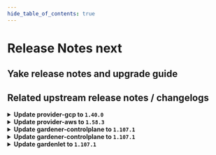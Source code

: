 ```yaml
---
hide_table_of_contents: true
---
```


# Release Notes next

## Yake release notes and upgrade guide

## Related upstream release notes / changelogs


<details>
<summary><b>Update provider-gcp to <code>1.40.0</code></b></summary>

# [gardener/gardener-extension-provider-gcp]

## ⚠️ Breaking Changes

- `[USER]` Remove redundant firewall rule `*-allow-external-access` that allowed traffic from all 0 by @kon-angelo [#876]
## 🏃 Others

- `[OPERATOR]` Check priority of firewall rules in integration tests by @kon-angelo [#877]
- `[OPERATOR]` Added validation to prevent IPv6-only/dual-stack clusters as they are not supported, yet. by @ScheererJ [#878]
- `[OPERATOR]` Update gardener/gardener to v1.105.0 by @hebelsan [#869]
- `[OPERATOR]` Updating CSI driver provisioner ClusterRole rules by @hebelsan [#867]
- `[OPERATOR]` Prevent unnecessary CNI side car containers for SNAT to upstream DNS servers by @ScheererJ [#868]
# [gardener/machine-controller-manager]

## ✨ New Features

- `[DEVELOPER]` MCM replaces the magic string `<<MACHINE_NAME>>` in user data with the name of the machine when it is bootstrapped. by @oliver-goetz [gardener/machine-controller-manager#919]
- `[DEVELOPER]` MCM adds the name of the machine to `node.gardener.cloud/machine-name` label of the corresponding node. by @oliver-goetz [gardener/machine-controller-manager#919]
## 🐛 Bug Fixes

- `[DEVELOPER]` Fixed bug that removed the shoot-- prefix from control cluster namespace for integration tests using the gardener local setup case by @thiyyakat [gardener/machine-controller-manager#935]
- `[OPERATOR]` Fixed a bug where failure of machine initialization caused label updates to not happen.  by @thiyyakat [gardener/machine-controller-manager#940]
- `[OPERATOR]` Fixed a bug where the `Unitialised` error code was blocking machine deletion by @rishabh-11 [gardener/machine-controller-manager#928]
## 🏃 Others

- `[DEVELOPER]` The following dependencies are updated:  
  - `k8s.io/*` : `v0.29.3` -> `v0.31.0` by @ary1992 [gardener/machine-controller-manager#938]
- `[OPERATOR]` golangci-lint will now be used as the linter instead of the older golint by @aaronfern [gardener/machine-controller-manager#929]
- `[OPERATOR]` Drain timeout is now correctly honored for Pod eviction during Machine Drain by @sssash18 [gardener/machine-controller-manager#920]
- `[OPERATOR]` Golang version used is now upgraded to `1.22.5` by @aaronfern [gardener/machine-controller-manager#929]
- `[OPERATOR]` `getVMStatus` always redirects to `InitiateDrain`. It also populates the node label on the machine object by checking `node.gardener.cloud/machine-name` label on the nodes.  by @thiyyakat [gardener/machine-controller-manager#940]
## 📖 Documentation

- `[OPERATOR]` Broken API doc links are now fixed by @rishabh-11 [gardener/machine-controller-manager#927]
# [gardener/machine-controller-manager-provider-gcp]

## 🏃 Others

- `[OPERATOR]` golangci-lint will now be used as the linter instead of the older golint by @aaronfern [gardener/machine-controller-manager-provider-gcp#127]
- `[USER]` Golang version updated to `1.22.5` by @rishabh-11 [gardener/machine-controller-manager-provider-gcp#126]
- `[DEVELOPER]` MCM can now retrieve the project ID from a "projectID" data key, allowing support for credential configurations that do not directly contain the project ID. One such case is a [workload identity credential configuration](https://cloud.google.com/iam/docs/workload-download-cred-and-grant-access). by @dimityrmirchev [gardener/machine-controller-manager-provider-gcp#130]

## Helm Charts
- admission-gcp-application: `europe-docker.pkg.dev/gardener-project/releases/charts/gardener/extensions/admission-gcp-application:v1.40.0`
- admission-gcp-runtime: `europe-docker.pkg.dev/gardener-project/releases/charts/gardener/extensions/admission-gcp-runtime:v1.40.0`
- provider-gcp: `europe-docker.pkg.dev/gardener-project/releases/charts/gardener/extensions/provider-gcp:v1.40.0`
## Docker Images
- gardener-extension-admission-gcp: `europe-docker.pkg.dev/gardener-project/releases/gardener/extensions/admission-gcp:v1.40.0`
- gardener-extension-provider-gcp: `europe-docker.pkg.dev/gardener-project/releases/gardener/extensions/provider-gcp:v1.40.0`


</details>

<details>
<summary><b>Update provider-aws to <code>1.58.3</code></b></summary>

# [gardener/gardener-extension-provider-aws]

## 🏃 Others

- `[OPERATOR]` Ignore alreadyDetached errors when detaching instead of erroring out by @kon-angelo [#1118]

## Helm Charts
- admission-aws-application: `europe-docker.pkg.dev/gardener-project/releases/charts/gardener/extensions/admission-aws-application:v1.58.3`
- admission-aws-runtime: `europe-docker.pkg.dev/gardener-project/releases/charts/gardener/extensions/admission-aws-runtime:v1.58.3`
- provider-aws: `europe-docker.pkg.dev/gardener-project/releases/charts/gardener/extensions/provider-aws:v1.58.3`
## Docker Images
- gardener-extension-admission-aws: `europe-docker.pkg.dev/gardener-project/releases/gardener/extensions/admission-aws:v1.58.3`
- gardener-extension-provider-aws: `europe-docker.pkg.dev/gardener-project/releases/gardener/extensions/provider-aws:v1.58.3`


</details>

<details>
<summary><b>Update gardener-controlplane to <code>1.107.1</code></b></summary>

# [gardener/gardener]

## 🐛 Bug Fixes

- `[OPERATOR]` Fixed an issue where the dashboard's service account lacked permission to create `leases` in the `garden` namespace when `spec.virtualCluster.gardener.gardenerDashboard.gitHub` was configured in the `Garden` resource. by @petersutter [#10835]

## Helm Charts
- controlplane: `europe-docker.pkg.dev/gardener-project/releases/charts/gardener/controlplane:v1.107.1`
- gardenlet: `europe-docker.pkg.dev/gardener-project/releases/charts/gardener/gardenlet:v1.107.1`
- operator: `europe-docker.pkg.dev/gardener-project/releases/charts/gardener/operator:v1.107.1`
- resource-manager: `europe-docker.pkg.dev/gardener-project/releases/charts/gardener/resource-manager:v1.107.1`
## Docker Images
- admission-controller: `europe-docker.pkg.dev/gardener-project/releases/gardener/admission-controller:v1.107.1`
- apiserver: `europe-docker.pkg.dev/gardener-project/releases/gardener/apiserver:v1.107.1`
- controller-manager: `europe-docker.pkg.dev/gardener-project/releases/gardener/controller-manager:v1.107.1`
- gardenlet: `europe-docker.pkg.dev/gardener-project/releases/gardener/gardenlet:v1.107.1`
- node-agent: `europe-docker.pkg.dev/gardener-project/releases/gardener/node-agent:v1.107.1`
- operator: `europe-docker.pkg.dev/gardener-project/releases/gardener/operator:v1.107.1`
- resource-manager: `europe-docker.pkg.dev/gardener-project/releases/gardener/resource-manager:v1.107.1`
- scheduler: `europe-docker.pkg.dev/gardener-project/releases/gardener/scheduler:v1.107.1`


</details>

<details>
<summary><b>Update gardener-controlplane to <code>1.107.1</code></b></summary>

# [gardener/gardener]

## 🐛 Bug Fixes

- `[OPERATOR]` Fixed an issue where the dashboard's service account lacked permission to create `leases` in the `garden` namespace when `spec.virtualCluster.gardener.gardenerDashboard.gitHub` was configured in the `Garden` resource. by @petersutter [#10835]

## Helm Charts
- controlplane: `europe-docker.pkg.dev/gardener-project/releases/charts/gardener/controlplane:v1.107.1`
- gardenlet: `europe-docker.pkg.dev/gardener-project/releases/charts/gardener/gardenlet:v1.107.1`
- operator: `europe-docker.pkg.dev/gardener-project/releases/charts/gardener/operator:v1.107.1`
- resource-manager: `europe-docker.pkg.dev/gardener-project/releases/charts/gardener/resource-manager:v1.107.1`
## Docker Images
- admission-controller: `europe-docker.pkg.dev/gardener-project/releases/gardener/admission-controller:v1.107.1`
- apiserver: `europe-docker.pkg.dev/gardener-project/releases/gardener/apiserver:v1.107.1`
- controller-manager: `europe-docker.pkg.dev/gardener-project/releases/gardener/controller-manager:v1.107.1`
- gardenlet: `europe-docker.pkg.dev/gardener-project/releases/gardener/gardenlet:v1.107.1`
- node-agent: `europe-docker.pkg.dev/gardener-project/releases/gardener/node-agent:v1.107.1`
- operator: `europe-docker.pkg.dev/gardener-project/releases/gardener/operator:v1.107.1`
- resource-manager: `europe-docker.pkg.dev/gardener-project/releases/gardener/resource-manager:v1.107.1`
- scheduler: `europe-docker.pkg.dev/gardener-project/releases/gardener/scheduler:v1.107.1`


</details>

<details>
<summary><b>Update gardenlet to <code>1.107.1</code></b></summary>

# [gardener/gardener]

## 🐛 Bug Fixes

- `[OPERATOR]` Fixed an issue where the dashboard's service account lacked permission to create `leases` in the `garden` namespace when `spec.virtualCluster.gardener.gardenerDashboard.gitHub` was configured in the `Garden` resource. by @petersutter [#10835]

## Helm Charts
- controlplane: `europe-docker.pkg.dev/gardener-project/releases/charts/gardener/controlplane:v1.107.1`
- gardenlet: `europe-docker.pkg.dev/gardener-project/releases/charts/gardener/gardenlet:v1.107.1`
- operator: `europe-docker.pkg.dev/gardener-project/releases/charts/gardener/operator:v1.107.1`
- resource-manager: `europe-docker.pkg.dev/gardener-project/releases/charts/gardener/resource-manager:v1.107.1`
## Docker Images
- admission-controller: `europe-docker.pkg.dev/gardener-project/releases/gardener/admission-controller:v1.107.1`
- apiserver: `europe-docker.pkg.dev/gardener-project/releases/gardener/apiserver:v1.107.1`
- controller-manager: `europe-docker.pkg.dev/gardener-project/releases/gardener/controller-manager:v1.107.1`
- gardenlet: `europe-docker.pkg.dev/gardener-project/releases/gardener/gardenlet:v1.107.1`
- node-agent: `europe-docker.pkg.dev/gardener-project/releases/gardener/node-agent:v1.107.1`
- operator: `europe-docker.pkg.dev/gardener-project/releases/gardener/operator:v1.107.1`
- resource-manager: `europe-docker.pkg.dev/gardener-project/releases/gardener/resource-manager:v1.107.1`
- scheduler: `europe-docker.pkg.dev/gardener-project/releases/gardener/scheduler:v1.107.1`


</details>
